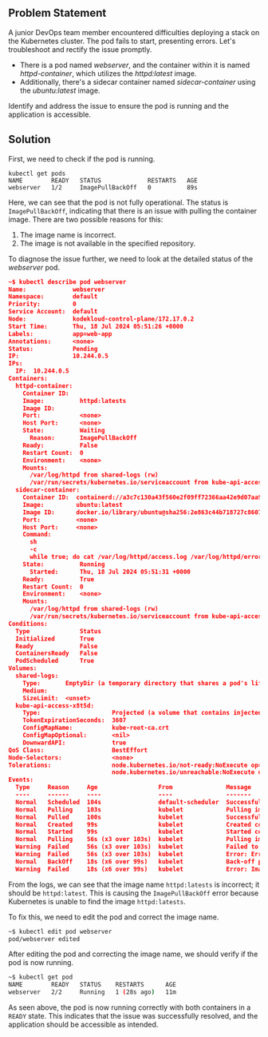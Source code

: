 ## Problem Statement

A junior DevOps team member encountered difficulties deploying a stack on the Kubernetes cluster. The pod fails to start, presenting errors. Let's troubleshoot and rectify the issue promptly.

- There is a pod named *webserver*, and the container within it is named *httpd-container*, which utilizes the *httpd:latest* image.
- Additionally, there's a sidecar container named *sidecar-container* using the *ubuntu:latest* image.

Identify and address the issue to ensure the pod is running and the application is accessible.

## Solution

First, we need to check if the pod is running.

```
kubectl get pods
NAME        READY   STATUS             RESTARTS   AGE
webserver   1/2     ImagePullBackOff   0          89s
```

Here, we can see that the pod is not fully operational. The status is `ImagePullBackOff`, indicating that there is an issue with pulling the container image. There are two possible reasons for this:

1. The image name is incorrect.
2. The image is not available in the specified repository.

To diagnose the issue further, we need to look at the detailed status of the *webserver* pod.

```json
~$ kubectl describe pod webserver 
Name:             webserver
Namespace:        default
Priority:         0
Service Account:  default
Node:             kodekloud-control-plane/172.17.0.2
Start Time:       Thu, 18 Jul 2024 05:51:26 +0000
Labels:           app=web-app
Annotations:      <none>
Status:           Pending
IP:               10.244.0.5
IPs:
  IP:  10.244.0.5
Containers:
  httpd-container:
    Container ID:   
    Image:          httpd:latests
    Image ID:       
    Port:           <none>
    Host Port:      <none>
    State:          Waiting
      Reason:       ImagePullBackOff
    Ready:          False
    Restart Count:  0
    Environment:    <none>
    Mounts:
      /var/log/httpd from shared-logs (rw)
      /var/run/secrets/kubernetes.io/serviceaccount from kube-api-access-x8t5d (ro)
  sidecar-container:
    Container ID:  containerd://a3c7c130a43f560e2f09ff72366aa42e9d07aa9818ae636be44dbf5105517161
    Image:         ubuntu:latest
    Image ID:      docker.io/library/ubuntu@sha256:2e863c44b718727c860746568e1d54afd13b2fa71b160f5cd9058fc436217b30
    Port:          <none>
    Host Port:     <none>
    Command:
      sh
      -c
      while true; do cat /var/log/httpd/access.log /var/log/httpd/error.log; sleep 30; done
    State:          Running
      Started:      Thu, 18 Jul 2024 05:51:31 +0000
    Ready:          True
    Restart Count:  0
    Environment:    <none>
    Mounts:
      /var/log/httpd from shared-logs (rw)
      /var/run/secrets/kubernetes.io/serviceaccount from kube-api-access-x8t5d (ro)
Conditions:
  Type              Status
  Initialized       True 
  Ready             False 
  ContainersReady   False 
  PodScheduled      True 
Volumes:
  shared-logs:
    Type:       EmptyDir (a temporary directory that shares a pod's lifetime)
    Medium:     
    SizeLimit:  <unset>
  kube-api-access-x8t5d:
    Type:                    Projected (a volume that contains injected data from multiple sources)
    TokenExpirationSeconds:  3607
    ConfigMapName:           kube-root-ca.crt
    ConfigMapOptional:       <nil>
    DownwardAPI:             true
QoS Class:                   BestEffort
Node-Selectors:              <none>
Tolerations:                 node.kubernetes.io/not-ready:NoExecute op=Exists for 300s
                             node.kubernetes.io/unreachable:NoExecute op=Exists for 300s
Events:
  Type     Reason     Age                 From               Message
  ----     ------     ----                ----               -------
  Normal   Scheduled  104s                default-scheduler  Successfully assigned default/webserver to kodekloud-control-plane
  Normal   Pulling    103s                kubelet            Pulling image "ubuntu:latest"
  Normal   Pulled     100s                kubelet            Successfully pulled image "ubuntu:latest" in 3.536798142s (3.536807827s including waiting)
  Normal   Created    99s                 kubelet            Created container sidecar-container
  Normal   Started    99s                 kubelet            Started container sidecar-container
  Normal   Pulling    56s (x3 over 103s)  kubelet            Pulling image "httpd:latests"
  Warning  Failed     56s (x3 over 103s)  kubelet            Failed to pull image "httpd:latests": rpc error: code = NotFound desc = failed to pull and unpack image "docker.io/library/httpd:latests": failed to resolve reference "docker.io/library/httpd:latests": docker.io/library/httpd:latests: not found
  Warning  Failed     56s (x3 over 103s)  kubelet            Error: ErrImagePull
  Normal   BackOff    18s (x6 over 99s)   kubelet            Back-off pulling image "httpd:latests"
  Warning  Failed     18s (x6 over 99s)   kubelet            Error: ImagePullBackOff
```

From the logs, we can see that the image name `httpd:latests` is incorrect; it should be `httpd:latest`. This is causing the `ImagePullBackOff` error because Kubernetes is unable to find the image `httpd:latests`.

To fix this, we need to edit the pod and correct the image name.

```bash
~$ kubectl edit pod webserver
pod/webserver edited
```

After editing the pod and correcting the image name, we should verify if the pod is now running.

```bash
~$ kubectl get pod
NAME        READY   STATUS    RESTARTS      AGE
webserver   2/2     Running   1 (28s ago)   11m
```

As seen above, the pod is now running correctly with both containers in a `READY` state. This indicates that the issue was successfully resolved, and the application should be accessible as intended.

